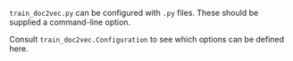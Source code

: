 `train_doc2vec.py` can be configured with `.py` files. These should be supplied a command-line option.

Consult `train_doc2vec.Configuration` to see which options can be defined here.
